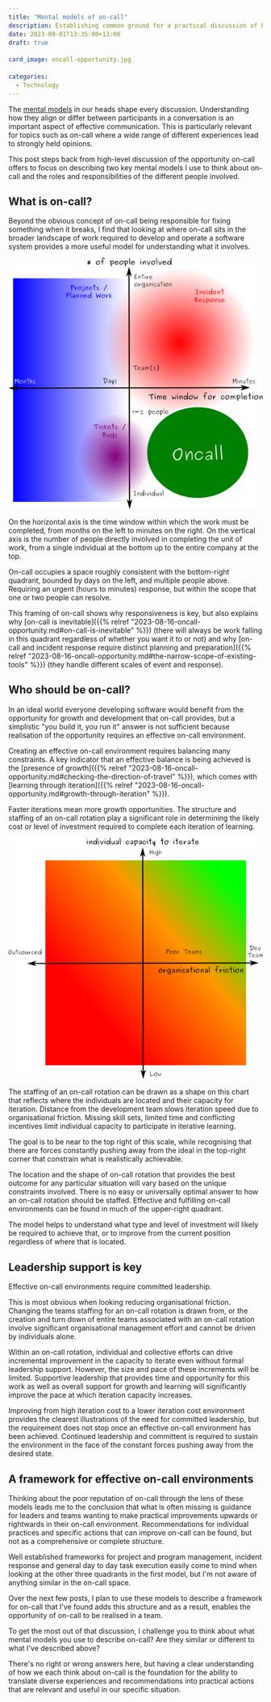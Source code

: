 ```yaml
---
title: "Mental models of on-call"
description: Establishing common ground for a practical discussion of how to realise the opportunity on-call presents.
date: 2023-09-01T13:35:00+13:00
draft: true

card_image: oncall-opportunity.jpg

categories:
  - Technology
---
```

The [mental models](https://en.wikipedia.org/wiki/Mental_model) in our heads shape every discussion. Understanding how they align or differ between participants in a conversation is an important aspect of effective communication. This is particularly relevant for topics such as on-call where a wide range of different experiences lead to strongly held opinions.

This post steps back from high-level discussion of the opportunity on-call offers to focus on describing two key mental models I use to think about on-call and the roles and responsibilities of the different people involved.


 ## What is on-call?

Beyond the obvious concept of on-call being responsible for fixing something when it breaks, I find that looking at where on-call sits in the broader landscape of work required to develop and operate a software system provides a more useful model for understanding what it involves.

![on-call work model](oncall-what.png#center "The landscape of software work, with apologies for the ugly diagram.")

 On the horizontal axis is the time window within which the work must be completed, from months on the left to minutes on the right. On the vertical axis is the number of people directly involved in completing the unit of work, from a single individual at the bottom up to the entire company at the top.

 On-call occupies a space roughly consistent with the bottom-right quadrant, bounded by days on the left, and multiple people above. Requiring an urgent (hours to minutes) response, but within the scope that one or two people can resolve.

This framing of on-call shows why responsiveness is key, but also explains why [on-call is inevitable]({{% relref "2023-08-16-oncall-opportunity.md#on-call-is-inevitable" %}}) (there will always be work falling in this quadrant regardless of whether you want it to or not) and why [on-call and incident response require distinct planning and preparation]({{% relref "2023-08-16-oncall-opportunity.md#the-narrow-scope-of-existing-tools" %}}) (they handle different scales of event and response).


## Who should be on-call?

In an ideal world everyone developing software would benefit from the opportunity for growth and development that on-call provides, but a simplistic "you build it, you run it" answer is not sufficient because realisation of the opportunity requires an effective on-call environment.

Creating an effective on-call environment requires balancing many constraints. A key indicator that an effective balance is being achieved is the [presence of growth]({{% relref "2023-08-16-oncall-opportunity.md#checking-the-direction-of-travel" %}}), which comes with [learning through iteration]({{% relref "2023-08-16-oncall-opportunity.md#growth-through-iteration" %}}).

Faster iterations mean more growth opportunities. The structure and staffing of an on-call rotation play a significant role in determining the likely cost or level of investment required to complete each iteration of learning.

![on-call staffing](oncall-who.png#center "Expected cost/investment required to achieve iterative growth.")

The staffing of an on-call rotation can be drawn as a shape on this chart that reflects where the individuals are located and their capacity for iteration. Distance from the development team slows iteration speed due to organisational friction. Missing skill sets, limited time and conflicting incentives limit individual capacity to participate in iterative learning.

The goal is to be near to the top right of this scale, while recognising that there are forces constantly pushing away from the ideal in the top-right corner that constrain what is realistically achievable.

The location and the shape of on-call rotation that provides the best outcome for any particular situation will vary based on the unique constraints involved. There is no easy or universally optimal answer to how an on-call rotation should be staffed. Effective and fulfilling on-call environments can be found in much of the upper-right quadrant.

The model helps to understand what type and level of investment will likely be required to achieve that, or to improve from the current position regardless of where that is located.


## Leadership support is key

Effective on-call environments require committed leadership.

This is most obvious when looking reducing organisational friction. Changing the teams staffing for an on-call rotation is drawn from, or the creation and turn down of entire teams associated with an on-call rotation involve significant organisational management effort and cannot be driven by individuals alone.

Within an on-call rotation, individual and collective efforts can drive incremental improvement in the capacity to iterate even without formal leadership support. However, the size and pace of these increments will be limited. Supportive leadership that provides time and opportunity for this work as well as overall support for growth and learning will significantly improve the pace at which iteration capacity increases.

Improving from high iteration cost to a lower iteration cost environment provides the clearest illustrations of the need for committed leadership, but the requirement does not stop once an effective on-call environment has been achieved. Continued leadership and committent is required to sustain the environment in the face of the constant forces pushing away from the desired state.


## A framework for effective on-call environments

Thinking about the poor reputation of on-call through the lens of these models leads me to the conclusion that what is often missing is guidance for leaders and teams wanting to make practical improvements upwards or rightwards in their on-call environment. Recommendations for individual practices and specific actions that can improve on-call can be found, but not as a comprehensive or complete structure.

Well established frameworks for project and program management, incident response and general day to day task execution easily come to mind when looking at the other three quadrants in the first model, but I'm not aware of anything similar in the on-call space.

Over the next few posts, I plan to use these models to describe a framework for on-call that I've found adds this structure and as a result, enables the opportunity of on-call to be realised in a team.

To get the most out of that discussion, I challenge you to think about what mental models you use to describe on-call? Are they similar or different to what I've described above?

There's no right or wrong answers here, but having a clear understanding of how we each think about on-call is the foundation for the ability to translate diverse experiences and recommendations into practical actions that are relevant and useful in our specific situation.